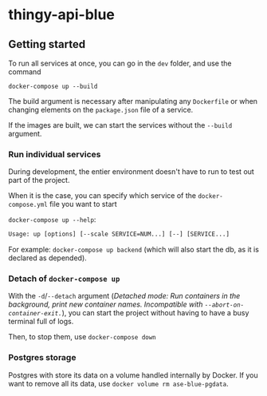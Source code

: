 # thingy-api-blue

## Getting started

To run all services at once, you can go in the `dev` folder, and use the command

    docker-compose up --build

The build argument is necessary after manipulating any `Dockerfile` or when
changing elements on the `package.json` file of a service.

If the images are built, we can start the services without the `--build` argument.


### Run individual services
During development, the entier environment doesn't have to run to test out
part of the project.

When it is the case, you can specify which service of the `docker-compose.yml` file
you want to start

`docker-compose up --help`:
```txt
Usage: up [options] [--scale SERVICE=NUM...] [--] [SERVICE...]
```

For example: `docker-compose up backend` (which will also start the db, as it is declared as depended).


### Detach of `docker-compose up`
With the `-d`/`--detach` argument (_Detached mode: Run containers in the background, print new container names. Incompatible with `--abort-on-container-exit.`_), you can start the project without having to
have a busy terminal full of logs.

Then, to stop them, use `docker-compose down`


### Postgres storage
Postgres with store its data on a volume handled internally by Docker.
If you want to remove all its data, use `docker volume rm ase-blue-pgdata`.